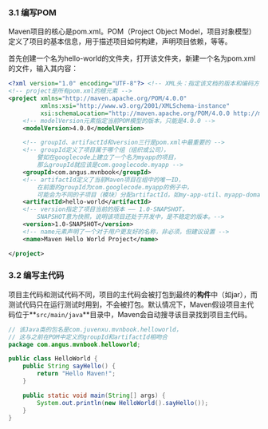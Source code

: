 ### 3.1 编写POM

Maven项目的核心是pom.xml。POM（Project Object Model，项目对象模型）定义了项目的基本信息，用于描述项目如何构建，声明项目依赖，等等。

首先创建一个名为hello-world的文件夹，打开该文件夹，新建一个名为pom.xml的文件，输入其内容：

```xml
<?xml version="1.0" encoding="UTF-8"?> <!-- XML头：指定该文档的版本和编码方式 -->
<!-- project是所有pom.xml的根元素 -->
<project xmlns="http://maven.apache.org/POM/4.0.0"
         xmlns:xsi="http://www.w3.org/2001/XMLSchema-instance"
         xsi:schemaLocation="http://maven.apache.org/POM/4.0.0 http://maven.apache.org/xsd/maven-4.0.0.xsd">
    <!-- modelVersion元素指定当前POM模型的版本，只能是4.0.0 -->
  	<modelVersion>4.0.0</modelVersion>

  	<!-- groupId、artifactId和version三行是pom.xml中最重要的 -->
	<!-- groupId定义了项目属于哪个组（组织或公司），
		譬如在googlecode上建立了一个名为myapp的项目，
		那么groupId就应该是com.googlecode.myapp -->
  	<groupId>com.angus.mvnbook</groupId>
    <!-- artifactId定义了当前Maven项目在组中的唯一ID，
		在前面的groupId为com.googlecode.myapp的例子中，
		可能会为不同的子项目（模块）分配artifactId，如my-app-util、myapp-domain、myapp-web等 -->
    <artifactId>hello-world</artifactId>
    <!-- version指定了项目当前的版本 —— 1.0-SNAPSHOT，
		SNAPSHOT意为快照，说明该项目还处于开发中，是不稳定的版本。-->
    <version>1.0-SNAPSHOT</version>
    <!-- name元素声明了一个对于用户更友好的名称，非必须，但建议设置 -->
    <name>Maven Hello World Project</name>

</project>
```

### 3.2 编写主代码

项目主代码和测试代码不同，项目的主代码会被打包到最终的**构件**中（如jar），而测试代码只在运行测试时用到，不会被打包。默认情况下，Maven假设项目主代码位于**`src/main/java`**目录中，Maven会自动搜寻该目录找到项目主代码。

```java
// 该Java类的包名是com.juvenxu.mvnbook.helloworld，
// 这与之前在POM中定义的groupId和artifactId相吻合
package com.angus.mvnbook.helloworld;

public class HelloWorld {
    public String sayHello() {
        return "Hello Maven!";
    }

    public static void main(String[] args) {
        System.out.println(new HelloWorld().sayHello());
    }
}
```

